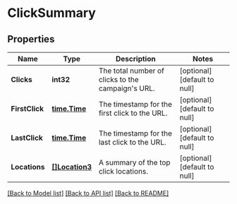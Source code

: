 # ClickSummary

## Properties
Name | Type | Description | Notes
------------ | ------------- | ------------- | -------------
**Clicks** | **int32** | The total number of clicks to the campaign&#39;s URL. | [optional] [default to null]
**FirstClick** | [**time.Time**](time.Time.md) | The timestamp for the first click to the URL. | [optional] [default to null]
**LastClick** | [**time.Time**](time.Time.md) | The timestamp for the last click to the URL. | [optional] [default to null]
**Locations** | [**[]Location3**](Location_3.md) | A summary of the top click locations. | [optional] [default to null]

[[Back to Model list]](../README.md#documentation-for-models) [[Back to API list]](../README.md#documentation-for-api-endpoints) [[Back to README]](../README.md)


